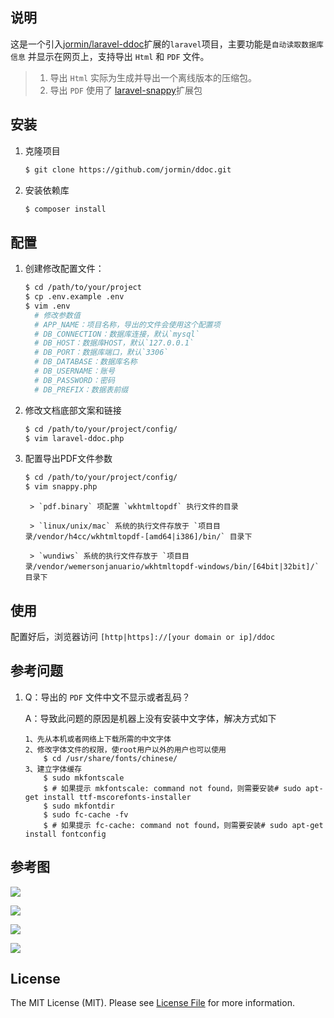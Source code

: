 ## 说明

这是一个引入[jormin/laravel-ddoc](https://github.com/jormin/laravel-ddoc)扩展的`laravel`项目，主要功能是`自动读取数据库信息` 并显示在网页上，支持导出 `Html` 和 `PDF` 文件。

> 1. 导出 `Html` 实际为生成并导出一个离线版本的压缩包。
> 2. 导出 `PDF` 使用了 [laravel-snappy](https://github.com/barryvdh/laravel-snappy)扩展包

## 安装

 1. 克隆项目

	``` bash
	$ git clone https://github.com/jormin/ddoc.git
	```

 2. 安装依赖库

	``` bash
	$ composer install
	```
 
## 配置

1. 创建修改配置文件：

    ``` bash
    $ cd /path/to/your/project
    $ cp .env.example .env
    $ vim .env
      # 修改参数值
      # APP_NAME：项目名称，导出的文件会使用这个配置项
      # DB_CONNECTION：数据库连接，默认`mysql`
      # DB_HOST：数据库HOST，默认`127.0.0.1`
      # DB_PORT：数据库端口，默认`3306`
      # DB_DATABASE：数据库名称
      # DB_USERNAME：账号
      # DB_PASSWORD：密码
      # DB_PREFIX：数据表前缀
    ```
	
2. 修改文档底部文案和链接
	
    ``` bash
    $ cd /path/to/your/project/config/
    $ vim laravel-ddoc.php
    ```
	
3. 配置导出PDF文件参数
	
    ``` bash
    $ cd /path/to/your/project/config/
    $ vim snappy.php
    ```
	    
	    > `pdf.binary` 项配置 `wkhtmltopdf` 执行文件的目录
	    
	    > `linux/unix/mac` 系统的执行文件存放于 `项目目录/vendor/h4cc/wkhtmltopdf-[amd64|i386]/bin/` 目录下
	    
	    > `wundiws` 系统的执行文件存放于 `项目目录/vendor/wemersonjanuario/wkhtmltopdf-windows/bin/[64bit|32bit]/` 目录下

## 使用

配置好后，浏览器访问 `[http|https]://[your domain or ip]/ddoc`

## 参考问题

1. Q：导出的 `PDF` 文件中文不显示或者乱码？
	
	A：导致此问题的原因是机器上没有安装中文字体，解决方式如下
	
	```
	1、先从本机或者网络上下载所需的中文字体
	2、修改字体文件的权限，使root用户以外的用户也可以使用
		$ cd /usr/share/fonts/chinese/
	3、建立字体缓存
		$ sudo mkfontscale
		$ # 如果提示 mkfontscale: command not found，则需要安装# sudo apt-get install ttf-mscorefonts-installer
		$ sudo mkfontdir 
		$ sudo fc-cache -fv
		$ # 如果提示 fc-cache: command not found，则需要安装# sudo apt-get install fontconfig
	```

## 参考图

![](https://qiniu.blog.lerzen.com/8a066a40-161b-11e7-92cc-e978e5791021.jpg)

![](https://qiniu.blog.lerzen.com/95bb00d0-161b-11e7-a852-9fb963e13414.jpg)

![](https://qiniu.blog.lerzen.com/a2d1f730-161b-11e7-a10b-458e1139cb1a.jpg)

![](https://qiniu.blog.lerzen.com/cd6439d0-161b-11e7-83ae-01bf49de6b3e.jpg)

## License

The MIT License (MIT). Please see [License File](LICENSE.md) for more information.
